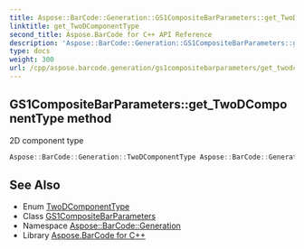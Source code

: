 ```yaml
---
title: Aspose::BarCode::Generation::GS1CompositeBarParameters::get_TwoDComponentType method
linktitle: get_TwoDComponentType
second_title: Aspose.BarCode for C++ API Reference
description: 'Aspose::BarCode::Generation::GS1CompositeBarParameters::get_TwoDComponentType method. 2D component type in C++.'
type: docs
weight: 300
url: /cpp/aspose.barcode.generation/gs1compositebarparameters/get_twodcomponenttype/
---
```

## GS1CompositeBarParameters::get_TwoDComponentType method


2D component type

```cpp
Aspose::BarCode::Generation::TwoDComponentType Aspose::BarCode::Generation::GS1CompositeBarParameters::get_TwoDComponentType() const
```

## See Also

* Enum [TwoDComponentType](../../twodcomponenttype/)
* Class [GS1CompositeBarParameters](../)
* Namespace [Aspose::BarCode::Generation](../../)
* Library [Aspose.BarCode for C++](../../../)
